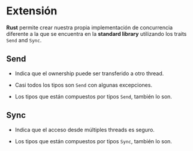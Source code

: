 # Extensión

__Rust__ permite crear nuestra propia implementación de concurrencia diferente a la que se encuentra en la __standard library__ utilizando los traits `Send` and `Sync`.


## Send

- Indica que el ownership puede ser transferido a otro thread.

- Casi todos los tipos son `Send` con algunas excepciones.

- Los tipos que están compuestos por tipos `Send`, también lo son.

## Sync

- Indica que el acceso desde múltiples threads es seguro.

- Los tipos que están compuestos por tipos `Sync`, también lo son.